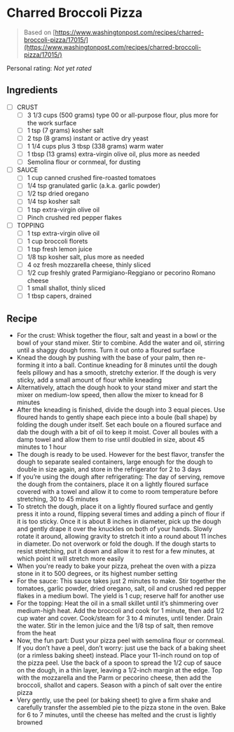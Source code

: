 <!-- Needs Manual Review -->

# Charred Broccoli Pizza

> Based on [https://www.washingtonpost.com/recipes/charred-broccoli-pizza/17015/](https://www.washingtonpost.com/recipes/charred-broccoli-pizza/17015/)

<!-- rating=0; (User can specify rating on scale of 1-5) -->
<!-- AUTO-UserRating -->
Personal rating: *Not yet rated*
<!-- /AUTO-UserRating -->

<!-- name_image=None; (User can specify image name) -->
<!-- AUTO-Image -->
<!-- TODO: Capture image -->
<!-- /AUTO-Image -->

## Ingredients

* [ ] CRUST
    * [ ] 3 1/3 cups (500 grams) type 00 or all-purpose flour, plus more for the work surface
    * [ ] 1 tsp (7 grams) kosher salt
    * [ ] 2 tsp (8 grams) instant or active dry yeast
    * [ ] 1 1/4 cups plus 3 tbsp (338 grams) warm water
    * [ ] 1 tbsp (13 grams) extra-virgin olive oil, plus more as needed
    * [ ] Semolina flour or cornmeal, for dusting
* [ ] SAUCE
    * [ ] 1 cup canned crushed fire-roasted tomatoes
    * [ ] 1/4 tsp granulated garlic (a.k.a. garlic powder)
    * [ ] 1/2 tsp dried oregano
    * [ ] 1/4 tsp kosher salt
    * [ ] 1 tsp extra-virgin olive oil
    * [ ] Pinch crushed red pepper flakes
* [ ] TOPPING
    * [ ] 1 tsp extra-virgin olive oil
    * [ ] 1 cup broccoli florets
    * [ ] 1 tsp fresh lemon juice
    * [ ] 1/8 tsp kosher salt, plus more as needed
    * [ ] 4 oz fresh mozzarella cheese, thinly sliced
    * [ ] 1/2 cup freshly grated Parmigiano-Reggiano or pecorino Romano cheese
    * [ ] 1 small shallot, thinly sliced
    * [ ] 1 tbsp capers, drained

## Recipe

* For the crust: Whisk together the flour, salt and yeast in a bowl or the bowl of your stand mixer. Stir to combine. Add the water and oil, stirring until a shaggy dough forms. Turn it out onto a floured surface
* Knead the dough by pushing with the base of your palm, then re-forming it into a ball. Continue kneading for 8 minutes until the dough feels pillowy and has a smooth, stretchy exterior. If the dough is very sticky, add a small amount of flour while kneading
* Alternatively, attach the dough hook to your stand mixer and start the mixer on medium-low speed, then allow the mixer to knead for 8 minutes
* After the kneading is finished, divide the dough into 3 equal pieces. Use floured hands to gently shape each piece into a boule (ball shape) by folding the dough under itself. Set each boule on a floured surface and dab the dough with a bit of oil to keep it moist. Cover all boules with a damp towel and allow them to rise until doubled in size, about 45 minutes to 1 hour
* The dough is ready to be used. However for the best flavor, transfer the dough to separate sealed containers, large enough for the dough to double in size again, and store in the refrigerator for 2 to 3 days
* If you’re using the dough after refrigerating: The day of serving, remove the dough from the containers, place it on a lightly floured surface covered with a towel and allow it to come to room temperature before stretching, 30 to 45 minutes
* To stretch the dough, place it on a lightly floured surface and gently press it into a round, flipping several times and adding a pinch of flour if it is too sticky. Once it is about 8 inches in diameter, pick up the dough and gently drape it over the knuckles on both of your hands. Slowly rotate it around, allowing gravity to stretch it into a round about 11 inches in diameter. Do not overwork or fold the dough. If the dough starts to resist stretching, put it down and allow it to rest for a few minutes, at which point it will stretch more easily
* When you're ready to bake your pizza, preheat the oven with a pizza stone in it to 500 degrees, or its highest number setting
* For the sauce: This sauce takes just 2 minutes to make. Stir together the tomatoes, garlic powder, dried oregano, salt, oil and crushed red pepper flakes in a medium bowl. The yield is 1 cup; reserve half for another use
* For the topping: Heat the oil in a small skillet until it’s shimmering over medium-high heat. Add the broccoli and cook for 1 minute, then add 1/2 cup water and cover. Cook/steam for 3 to 4 minutes, until tender. Drain the water. Stir in the lemon juice and the 1/8 tsp of salt, then remove from the heat
* Now, the fun part: Dust your pizza peel with semolina flour or cornmeal. If you don’t have a peel, don’t worry: just use the back of a baking sheet (or a rimless baking sheet) instead. Place your 11-inch round on top of the pizza peel. Use the back of a spoon to spread the 1/2 cup of sauce on the dough, in a thin layer, leaving a 1/2-inch margin at the edge. Top with the mozzarella and the Parm or pecorino cheese, then add the broccoli, shallot and capers. Season with a pinch of salt over the entire pizza
* Very gently, use the peel (or baking sheet) to give a firm shake and carefully transfer the assembled pie to the pizza stone in the oven. Bake for 6 to 7 minutes, until the cheese has melted and the crust is lightly browned
